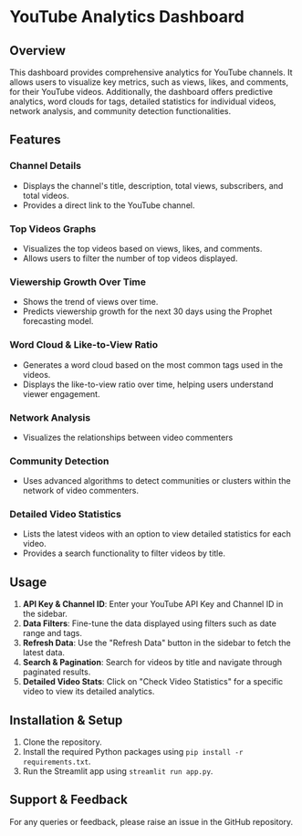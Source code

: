 # YouTube Analytics Dashboard

## Overview
This dashboard provides comprehensive analytics for YouTube channels. It allows users to visualize key metrics, such as views, likes, and comments, for their YouTube videos. Additionally, the dashboard offers predictive analytics, word clouds for tags, detailed statistics for individual videos, network analysis, and community detection functionalities.

## Features

### Channel Details
- Displays the channel's title, description, total views, subscribers, and total videos.
- Provides a direct link to the YouTube channel.

### Top Videos Graphs
- Visualizes the top videos based on views, likes, and comments.
- Allows users to filter the number of top videos displayed.

### Viewership Growth Over Time
- Shows the trend of views over time.
- Predicts viewership growth for the next 30 days using the Prophet forecasting model.

### Word Cloud & Like-to-View Ratio
- Generates a word cloud based on the most common tags used in the videos.
- Displays the like-to-view ratio over time, helping users understand viewer engagement.

### Network Analysis
- Visualizes the relationships between video commenters

### Community Detection
- Uses advanced algorithms to detect communities or clusters within the network of video commenters.

### Detailed Video Statistics
- Lists the latest videos with an option to view detailed statistics for each video.
- Provides a search functionality to filter videos by title.

## Usage

1. **API Key & Channel ID**: Enter your YouTube API Key and Channel ID in the sidebar.
2. **Data Filters**: Fine-tune the data displayed using filters such as date range and tags.
3. **Refresh Data**: Use the "Refresh Data" button in the sidebar to fetch the latest data.
4. **Search & Pagination**: Search for videos by title and navigate through paginated results.
5. **Detailed Video Stats**: Click on "Check Video Statistics" for a specific video to view its detailed analytics.

## Installation & Setup

1. Clone the repository.
2. Install the required Python packages using `pip install -r requirements.txt`.
3. Run the Streamlit app using `streamlit run app.py`.

## Support & Feedback
For any queries or feedback, please raise an issue in the GitHub repository.


